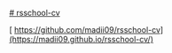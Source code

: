    [# rsschool-cv](https://madii09.github.io/rsschool-cv/cv)

 [  https://github.com/madii09/rsschool-cv](https://madii09.github.io/rsschool-cv/)
